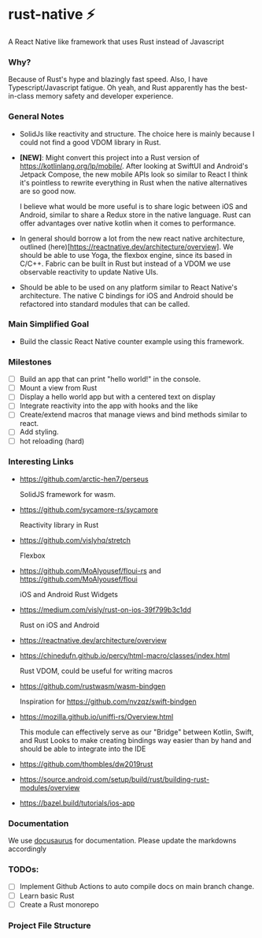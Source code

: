 # rust-native ⚡️

A React Native like framework that uses Rust instead of Javascript

### Why?

Because of Rust's hype and blazingly fast speed. Also, I have Typescript/Javascript fatigue. Oh yeah, and Rust apparently has the best-in-class memory safety and developer experience.

### General Notes

- SolidJs like reactivity and structure. The choice here is mainly because I could not find a good VDOM library in Rust.
- **[NEW]**: Might convert this project into a Rust version of https://kotlinlang.org/lp/mobile/. After looking at SwiftUI and
  Android's Jetpack Compose, the new mobile APIs look so similar to React I think it's pointless to rewrite everything in Rust when the
  native alternatives are so good now.

  I believe what would be more useful is to share logic between iOS and Android, similar to share a Redux store in the native language.
  Rust can offer advantages over native kotlin when it comes to performance.

- In general should borrow a lot from the new react native architecture, outlined (here)[https://reactnative.dev/architecture/overview].
  We should be able to use Yoga, the flexbox engine, since its based in C/C++. Fabric can be built in Rust but instead of a VDOM
  we use observable reactivity to update Native UIs.
- Should be able to be used on any platform similar to React Native's architecture. The native C bindings for iOS and Android should be
  refactored into standard modules that can be called.

### Main Simplified Goal

- Build the classic React Native counter example using this framework.

### Milestones

- [ ] Build an app that can print "hello world!" in the console.
- [ ] Mount a view from Rust
- [ ] Display a hello world app but with a centered text on display
- [ ] Integrate reactivity into the app with hooks and the like
- [ ] Create/extend macros that manage views and bind methods similar to react.
- [ ] Add styling.
- [ ] hot reloading (hard)

### Interesting Links

- https://github.com/arctic-hen7/perseus

  SolidJS framework for wasm.

- https://github.com/sycamore-rs/sycamore

  Reactivity library in Rust

- https://github.com/vislyhq/stretch

  Flexbox

- https://github.com/MoAlyousef/floui-rs and https://github.com/MoAlyousef/floui

  iOS and Android Rust Widgets

- https://medium.com/visly/rust-on-ios-39f799b3c1dd

  Rust on iOS and Android

- https://reactnative.dev/architecture/overview

- https://chinedufn.github.io/percy/html-macro/classes/index.html

  Rust VDOM, could be useful for writing macros

- https://github.com/rustwasm/wasm-bindgen

  Inspiration for https://github.com/nvzqz/swift-bindgen

- https://mozilla.github.io/uniffi-rs/Overview.html

  This module can effectively serve as our "Bridge" between Kotlin, Swift, and Rust
  Looks to make creating bindings way easier than by hand and should be able to integrate into the
  IDE

- https://github.com/thombles/dw2019rust
- https://source.android.com/setup/build/rust/building-rust-modules/overview
- https://bazel.build/tutorials/ios-app

### Documentation

We use [docusaurus](https://docusaurus.io/) for documentation. Please update the markdowns accordingly

### TODOs:

- [ ] Implement Github Actions to auto compile docs on main branch change.
- [ ] Learn basic Rust
- [ ] Create a Rust monorepo

### Project File Structure

